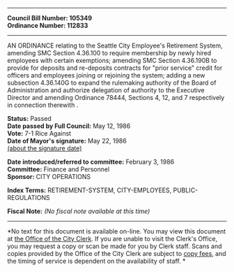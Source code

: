 * * * * *  
  
**Council Bill Number: [](#h0)[](#h2)105349**   
**Ordinance Number: 112833**  
  
* * * * *  
  
AN ORDINANCE relating to the Seattle City Employee's Retirement System, amending SMC Section 4.36.100 to require membership by newly hired employees with certain exemptions; amending SMC Section 4.36.190B to provide for deposits and re-deposits contracts for "prior service" credit for officers and employees joining or rejoining the system; adding a new subsection 4.36.140G to expand the rulemaking authority of the Board of Administration and authorize delegation of authority to the Executive Director and amending Ordinance 78444, Sections 4, 12, and 7 respectively in connection therewith .  
  
**Status:** Passed   
**Date passed by Full Council:** May 12, 1986   
**Vote:** 7-1 Rice Against   
**Date of Mayor's signature:** May 22, 1986   
[(about the signature date)](/~public/approvaldate.htm)   
  
  
**Date introduced/referred to committee:** February 3, 1986   
**Committee:** Finance and Personnel   
**Sponsor:** CITY OPERATIONS   
  
**Index Terms:** RETIREMENT-SYSTEM, CITY-EMPLOYEES, PUBLIC-REGULATIONS  
  
**Fiscal Note:** *(No fiscal note available at this time)*  
  
* * * * *  
  
*No text for this document is available on-line. You may view this document at [the Office of the City Clerk](http://www.seattle.gov/leg/clerk/contactUs.htm). If you are unable to visit the Clerk's Office, you may request a copy or scan be made for you by Clerk staff. Scans and copies provided by the Office of the City Clerk are subject to [copy fees](http://clerk.seattle.gov/~public/clerkfees.htm), and the timing of service is dependent on the availability of staff. *  
  
  
